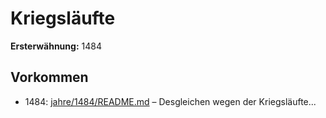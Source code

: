 # Kriegsläufte

**Ersterwähnung:** 1484

## Vorkommen
- 1484: [jahre/1484/README.md](../jahre/1484/README.md) – Desgleichen wegen der Kriegsläufte...
